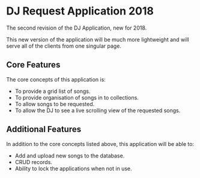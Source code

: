 # DJ Request Application 2018
The second revision of the DJ Application, new for 2018.

This new version of the application will be much more lightweight and will serve all of the clients from one singular page.

## Core Features
The core concepts of this application is:
* To provide a grid list of songs.
* To provide organisation of songs in to collections.
* To allow songs to be requested.
* To allow the DJ to see a live scrolling view of the requested songs.

## Additional Features
In addition to the core concepts listed above, this application will be able to:
* Add and upload new songs to the database.
* CRUD records.
* Ability to lock the applications when not in use.
